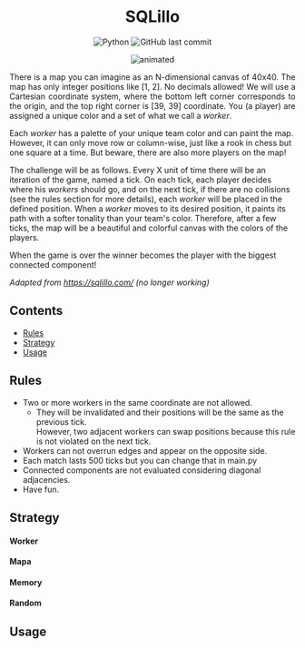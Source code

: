
<h1 align="center"> SQLillo </h1>

<div align="center">
  <img alt="Python" src="https://img.shields.io/badge/python-v3.10+-blue.svg">
  <img alt="GitHub last commit" src="https://img.shields.io/github/last-commit/CPerezRuiz335/SQLillo?color=informational">

 </div>
 
<p align="center">
  <img src="media/output.gif" alt="animated" />
</p>

<p align="justify"> 
There is a map you can imagine as an N-dimensional canvas of 40x40. 
The map has only integer positions like [1, 2]. No decimals allowed! 
We will use a Cartesian coordinate system, where the bottom left corner
corresponds to the origin, and the top right corner is [39, 39] coordinate. 
You (a player) are assigned a unique color and a set of what we call a <i>worker</i>.

Each <i>worker</i> has a palette of your unique team color and can paint the map. 
However, it can only move row or column-wise, just like a rook in chess but one square 
at a time. But beware, there are also more players on the map!

The challenge will be as follows. Every X unit of time there will be an iteration of 
the game, named a tick. On each tick, each player decides where his <i>workers</i> should go, and
on the next tick, if there are no collisions (see the rules section for more details), each
<i>worker</i> will be placed in the defined position. When a <i>worker</i> moves to its desired position, 
it paints its path with a softer tonality than your team's color. Therefore, 
after a few ticks, the map will be a beautiful and colorful canvas with the colors of the players. 

When the game is over the winner becomes the player with the biggest connected component!  
</p>
  
_Adapted from https://sqlillo.com/  (no longer working)_

Contents
---------

* [Rules](#rules)
* [Strategy](#strategy)
* [Usage](#usage)

## Rules

+ Two or more workers in the same coordinate are not allowed.
  * They will be invalidated and their positions will be the same as the previous tick.\
    However, two adjacent workers can swap positions because this rule is not violated 
    on the next tick.
+ Workers can not overrun edges and appear on the opposite side.
+ Each match lasts 500 ticks but you can change that in main.py
+ Connected components are not evaluated considering diagonal adjacencies.
+ Have fun.

## Strategy

#### Worker
#### Mapa
#### Memory
#### Random

## Usage



